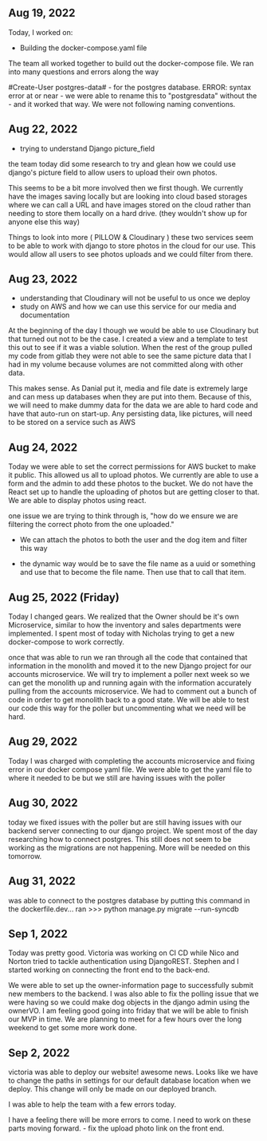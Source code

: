 ## Aug 19, 2022

Today, I worked on:

* Building the docker-compose.yaml file

The team all worked together to build out the docker-compose
file. We ran into many questions and errors along the way

#Create-User postgres-data# - for the postgres database. 
 ERROR: syntax error at or near -
 we were able to rename this to "postgresdata" without the - and it worked that way. We were not following naming conventions.

## Aug 22, 2022

* trying to understand Django picture_field

the team today did some research to try and glean how we could use django's picture field to allow users to upload their own photos. 

This seems to be a bit more involved then we first though. We currently have the images saving locally but are looking into cloud based storages where we can call a URL and have images stored on the cloud rather than needing to store them locally on a hard drive. (they wouldn't show up for anyone else this way)

Things to look into more ( PILLOW & Cloudinary )
  these two services seem to be able to work with django to store photos in the cloud for our use. This would allow all users to see photos uploads and we could filter from there. 

## Aug 23, 2022

* understanding that Cloudinary will not be useful to us once we deploy
* study on AWS and how we can use this service for our media and documentation

At the beginning of the day I though we would be able to use Cloudinary but that turned out not to be the case. I created a view and a template to test this out to see if it was a viable solution. When the rest of the group pulled my code from gitlab they were not able to see the same picture data that I had in my volume because volumes are not committed along with other data. 

This makes sense. As Danial put it, media and file date is extremely large and can mess up databases when they are put into them. Because of this, we will need to make dummy data for the data we are able to hard code and have that auto-run on start-up. Any persisting data, like pictures, will need to be stored on a service such as AWS 

## Aug 24, 2022

Today we were able to set the correct permissions for AWS bucket to make it public. This allowed us all to upload photos. We currently are able to use a form and the admin to add these photos to the bucket. We do not have the React set up to handle the uploading of photos but are getting closer to that. We are able to display photos using react. 

one issue we are trying to think through is, "how do we ensure we are filtering the correct photo from the one uploaded."
  - We can attach the photos to both the user and the dog item and filter this way

  - the dynamic way would be to save the file name as a uuid or something and use that to become the file name. Then use that to call that item. 


## Aug 25, 2022 (Friday)

Today I changed gears. We realized that the Owner should be it's own Microservice, similar to how the inventory and sales departments were implemented. I spent most of today with Nicholas trying to get a new docker-compose to work correctly.

once that was able to run we ran through all the code that contained that information in the monolith and moved it to the new Django project for our accounts microservice. We will try to implement a poller next week so we can get the monolith up and running again with the information accurately pulling from the accounts microservice. We had to comment out a bunch of code in order to get monolith back to a good state. We will be able to test our code this way for the poller but uncommenting what we need will be hard. 


## Aug 29, 2022

Today I was charged with completing the accounts microservice and fixing error in our docker compose yaml file. We were able to get the yaml file to where it needed to be but we still are having issues with the poller

## Aug 30, 2022

today we fixed issues with the poller but are still having issues with our backend server connecting to our django project. We spent most of the day researching how to connect postgres. This still does not seem to be working as the migrations are not happening. More will be needed on this tomorrow. 

## Aug 31, 2022

was able to connect to the postgres database by putting this command in the dockerfile.dev... ran >>> python manage.py migrate --run-syncdb

## Sep 1, 2022

Today was pretty good. Victoria was working on CI CD while Nico and Norton tried to tackle authentication using DjangoREST. Stephen and I started working on connecting the front end to the back-end. 

We were able to set up the owner-information page to successfully submit new members to the backend. I was also able to fix the polling issue that we were having so we could make dog objects in the django admin using the ownerVO. I am feeling good going into friday that we will be able to finish our MVP in time. We are planning to meet for a few hours over the long weekend to get some more work done. 

## Sep 2, 2022

victoria was able to deploy our website! awesome news. Looks like we have to change the paths in settings for our default database location when we deploy. This change will only be made on our deployed branch. 

I was able to help the team with a few errors today. 

I have a feeling there will be more errors to come. I need to work on these parts moving forward. 
      - fix the upload photo link on the front end.
      